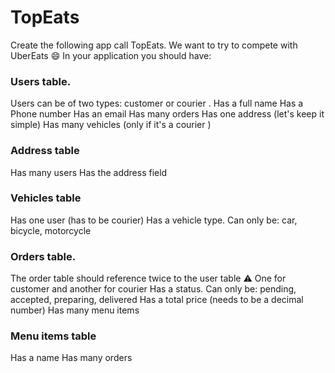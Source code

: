 # TopEats
Create the following app call TopEats. We want to try to compete with UberEats :smile:
In your application you should have:

### Users table.
Users can be of two types: customer or courier .
Has a full name
Has a Phone number
Has an email
Has many orders
Has one address (let's keep it simple)
Has many vehicles (only if it's a courier )
### Address table
Has many users
Has the address field
### Vehicles table
Has one user (has to be courier)
Has a vehicle type. Can only be: car, bicycle, motorcycle
### Orders table.
The order table should reference twice to the user table :warning:  One for customer and another for courier
Has a status. Can only be: pending, accepted, preparing, delivered
Has a total price (needs to be a decimal number)
Has many menu items
### Menu items table
Has a name
Has many orders

